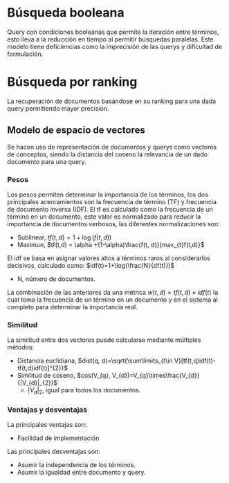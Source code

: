 # Búsqueda booleana
Query con condiciones booleanas que permite la iteración entre términos, esto lleva a la reducción en tiempo al permitir búsquedas paralelas. Este modelo tiene deficiencias como la imprecisión de las querys y dificultad de formulación.
# Búsqueda por ranking
La recuperación de documentos basándose en su ranking para una dada query permitiendo mayor precisión.
## Modelo de espacio de vectores
Se hacen uso de representación de documentos y querys como vectores de conceptos, siendo la distancia del coseno la relevancia de un dado documento para una query. 
### Pesos
Los pesos permiten determinar la importancia de los términos, los dos principales acercamientos son la frecuencia de término (TF) y frecuencia de documento inversa (IDF).
El tf es calculado como la frecuencia de un término en un documento, este valor es normalizado para reducir la importancia de documentos verbosos, las diferentes normalizaciones son:
- Sublinear, $tf(t,d) = 1+\log(f(t,d))$
- Maximun, $tf(t,d) = \alpha +(1-\alpha)\frac{f(t, d)}{max_{t}f(t,d)}$

El idf se basa en asignar valores altos a términos raros al considerarlos decisivos, calculado como:
 $idf(t)=1+\log(\frac{N}{df(t)})$
 - N, número de documentos.
 
La combinación de las anteriores da una métrica $w(t,d)=tf(t,d)\times idf(t)$ la cual toma la frecuencia de un término en un documento y en el sistema al completo para determinar la importancia real.
### Similitud
La similitud entre dos vectores puede calcularse mediante múltiples métodos:
- Distancia euclidiana, $dist(q, d)=\sqrt{\sum\limits_{t\in V}[tf(t,q)idf(t)-tf(t,d)idf(t)]^{2}}$
- Similitud de coseno, $cos(V_{q}, V_{d})=V_{q}\times\frac{V_{d}}{|V_{d}|_{2}}$
	- $|V_d|_2$, igual para todos los documentos.

### Ventajas y desventajas
La principales ventajas son:
- Facilidad de implementación

Las principales desventajas son:
- Asumir la independencia de los términos.
- Asumir la igualdad entre documento y query.